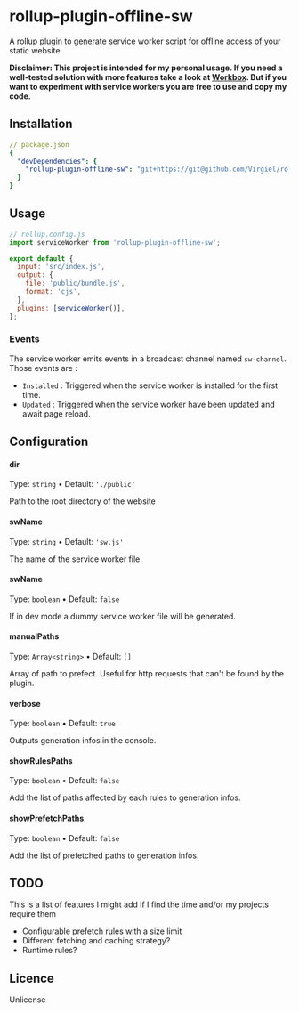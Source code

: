 # rollup-plugin-offline-sw

A rollup plugin to generate service worker script for offline access of your
static website

**Disclaimer: This project is intended for my personal usage. If you need a
well-tested solution with more features take a look at
[Workbox](https://github.com/GoogleChrome/workbox). But if you want to
experiment with service workers you are free to use and copy my code.**

## Installation

```yaml
// package.json
{
  "devDependencies": {
    "rollup-plugin-offline-sw": "git+https://git@github.com/Virgiel/rollup-plugin-offline-sw.git#v0.2.0"
  }
}
```

## Usage

```js
// rollup.config.js
import serviceWorker from 'rollup-plugin-offline-sw';

export default {
  input: 'src/index.js',
  output: {
    file: 'public/bundle.js',
    format: 'cjs',
  },
  plugins: [serviceWorker()],
};
```

### Events

The service worker emits events in a broadcast channel named `sw-channel`. Those
events are :

- `Installed` : Triggered when the service worker is installed for the first
  time.
- `Updated` : Triggered when the service worker have been updated and await page
  reload.

## Configuration

#### dir

Type: `string` • Default: `'./public'`

Path to the root directory of the website

#### swName

Type: `string` • Default: `'sw.js'`

The name of the service worker file.

#### swName

Type: `boolean` • Default: `false`

If in dev mode a dummy service worker file will be generated.

#### manualPaths

Type: `Array<string>` • Default: `[]`

Array of path to prefect. Useful for http requests that can't be found by the
plugin.

#### verbose

Type: `boolean` • Default: `true`

Outputs generation infos in the console.

#### showRulesPaths

Type: `boolean` • Default: `false`

Add the list of paths affected by each rules to generation infos.

#### showPrefetchPaths

Type: `boolean` • Default: `false`

Add the list of prefetched paths to generation infos.

## TODO

This is a list of features I might add if I find the time and/or my projects
require them

- Configurable prefetch rules with a size limit
- Different fetching and caching strategy?
- Runtime rules?

## Licence

Unlicense
